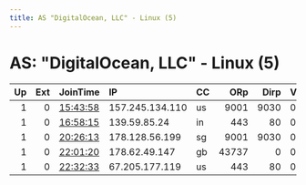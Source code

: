 ```yaml
---
title: AS "DigitalOcean, LLC" - Linux (5)
---
```


# AS: "DigitalOcean, LLC" - Linux (5)

|   Up |   Ext | JoinTime                                                                                            | IP              | CC   |   ORp |   Dirp | Version   | Contact   | Nickname   |   eFamMembers |
|-----:|------:|:----------------------------------------------------------------------------------------------------|:----------------|:-----|------:|-------:|:----------|:----------|:-----------|--------------:|
|    1 |     0 | [15:43:58](https://metrics.torproject.org/rs.html#details/F246A5F7E929E8492728B7A06161B2E31F3CF255) | 157.245.134.110 | us   |  9001 |   9030 | 0.2.9.11  | None      | oldjourney |             1 |
|    1 |     0 | [16:58:15](https://metrics.torproject.org/rs.html#details/0D439B082303D85CF4088B6132EB5051A2F72122) | 139.59.85.24    | in   |   443 |     80 | 0.2.9.11  | None      | cavative   |             1 |
|    1 |     0 | [20:26:13](https://metrics.torproject.org/rs.html#details/6A0BA76A52C90A0D3DF3F933063A349EACE3F697) | 178.128.56.199  | sg   |  9001 |   9030 | 0.2.9.11  | None      | ispy       |             1 |
|    1 |     0 | [22:01:20](https://metrics.torproject.org/rs.html#details/9E086863B3BAC56C34C6F281F24CE15A1B417AA2) | 178.62.49.147   | gb   | 43737 |      0 | 0.4.2.6   | None      | Unnamed    |             1 |
|    1 |     0 | [22:32:33](https://metrics.torproject.org/rs.html#details/083334A5A2B9E12EF606F6D7645B0B11D3DE7F35) | 67.205.177.119  | us   |   443 |     80 | 0.2.9.11  | None      | psamathi   |             1 |
